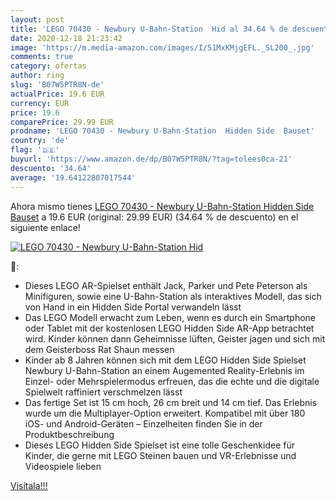 ```yaml
---
layout: post
title: 'LEGO 70430 - Newbury U-Bahn-Station  Hid al 34.64 % de descuento'
date: 2020-12-18 21:23:42
image: 'https://m.media-amazon.com/images/I/51MxKMjgEFL._SL200_.jpg'
comments: true
category: ofertas
author: ring
slug: 'B07W5PTR8N-de'
actualPrice: 19.6 EUR
currency: EUR
price: 19.6
comparePrice: 29.99 EUR
prodname: 'LEGO 70430 - Newbury U-Bahn-Station  Hidden Side  Bauset'
country: 'de'
flag: '🇩🇪'
buyurl: 'https://www.amazon.de/dp/B07W5PTR8N/?tag=tolees0ca-21'
descuento: '34.64'
average: '19.64122807017544'
---
```


Ahora mismo tienes [LEGO 70430 - Newbury U-Bahn-Station  Hidden Side  Bauset](https://www.amazon.de/dp/B07W5PTR8N/?tag=tolees0ca-21) a 19.6 EUR (original: 29.99 EUR) (34.64 %  de descuento) en el siguiente enlace!

[![LEGO 70430 - Newbury U-Bahn-Station  Hid](https://m.media-amazon.com/images/I/51MxKMjgEFL._SL200_.jpg)](https://www.amazon.de/dp/B07W5PTR8N/?tag=tolees0ca-21)

🔎:

- Dieses LEGO AR-Spielset enthält Jack, Parker und Pete Peterson als Minifiguren, sowie eine U-Bahn-Station als interaktives Modell, das sich von Hand in ein Hidden Side Portal verwandeln lässt
- Das LEGO Modell erwacht zum Leben, wenn es durch ein Smartphone oder Tablet mit der kostenlosen LEGO Hidden Side AR-App betrachtet wird. Kinder können dann Geheimnisse lüften, Geister jagen und sich mit dem Geisterboss Rat Shaun messen
- Kinder ab 8 Jahren können sich mit dem LEGO Hidden Side Spielset Newbury U-Bahn-Station an einem Augemented Reality-Erlebnis im Einzel- oder Mehrspielermodus erfreuen, das die echte und die digitale Spielwelt raffiniert verschmelzen lässt
- Das fertige Set ist 15 cm hoch, 26 cm breit und 14 cm tief. Das Erlebnis wurde um die Multiplayer-Option erweitert. Kompatibel mit über 180 iOS- und Android-Geräten – Einzelheiten finden Sie in der Produktbeschreibung
- Dieses LEGO Hidden Side Spielset ist eine tolle Geschenkidee für Kinder, die gerne mit LEGO Steinen bauen und VR-Erlebnisse und Videospiele lieben

[Visítala!!!](https://www.amazon.de/dp/B07W5PTR8N/?tag=tolees0ca-21)
